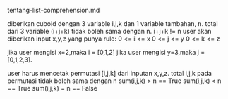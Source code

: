 tentang-list-comprehension.md


diberikan cuboid dengan 3 variable i,j,k dan 1 variable tambahan, n.
total dari 3 variable (i+j+k) tidak boleh sama dengan n.
i+j+k != n
user akan diberikan input x,y,z yang punya rule:
0 <= i <= x
0 <= j <= y
0 <= k <= z

jika user mengisi x=2,maka i = [0,1,2]
jika user mengisi y=3,maka j = [0,1,2,3].

user harus mencetak permutasi [i,j,k] dari inputan x,y,z.
total i,j,k pada permutasi tidak boleh sama dengan n
sum(i,j,k) > n == True
sum(i,j,k) < n == True
sum(i,j,k) = n == False

